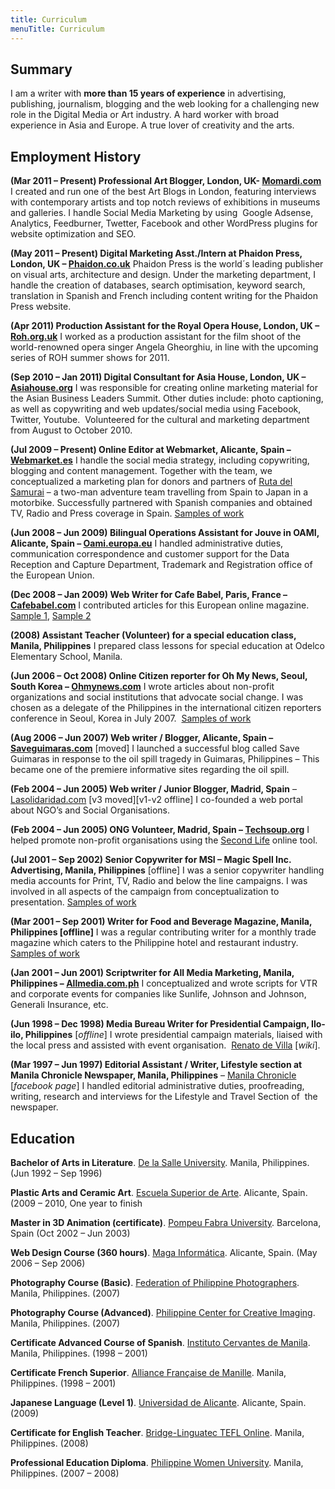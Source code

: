 ```yaml
---
title: Curriculum
menuTitle: Curriculum
---
```


## Summary

I am a writer with **more than 15 years of experience** in advertising, publishing, journalism, blogging and the web looking for a challenging new role in the Digital Media or Art industry. A hard worker with broad experience in Asia and Europe. A true lover of creativity and the arts.

## Employment History

**(Mar 2011 – Present) Professional Art Blogger, London, UK- [Momardi.com](http://Momardi.com)**
I created and run one of the best Art Blogs in London, featuring interviews with contemporary artists and top notch reviews of exhibitions in museums and galleries. I handle Social Media Marketing by using  Google Adsense, Analytics, Feedburner, Twetter, Facebook and other WordPress plugins for website optimization and SEO.

**(May 2011 – Present) Digital Marketing Asst./Intern at Phaidon Press, London, UK – [Phaidon.co.uk](http://Phaidon.co.uk)**
Phaidon Press is the world´s leading publisher on visual arts, architecture and design. Under the marketing department, I handle the creation of databases, search optimisation, keyword search, translation in Spanish and French including content writing for the Phaidon Press website.

**(Apr 2011) Production Assistant for the Royal Opera House, London, UK – [Roh.org.uk](http://Roh.org.uk)**
I worked as a production assistant for the film shoot of the world-renowned opera singer Angela Gheorghiu, in line with the upcoming series of ROH summer shows for 2011.

**(Sep 2010 – Jan 2011) Digital Consultant for Asia House, London, UK – [Asiahouse.org](http://Asiahouse.org)**
I was responsible for creating online marketing material for the Asian Business Leaders Summit. Other duties include: photo captioning, as well as copywriting and web updates/social media using Facebook, Twitter, Youtube.  Volunteered for the cultural and marketing department from August to October 2010.

**(Jul 2009 – Present) Online Editor at Webmarket, Alicante, Spain – [Webmarket.es](http://Webmarket.es)**
I handle the social media strategy, including copywriting, blogging and content management. Together with the team, we conceptualized a marketing plan for donors and partners of [Ruta del Samurai](http://rutasamurai.com) – a two-man adventure team travelling from Spain to Japan in a motorbike. Successfully partnered with Spanish companies and obtained TV, Radio and Press coverage in Spain. [Samples of work](http://webmarket.es/author/tuesdaygutz/)

**(Jun 2008 – Jun 2009) Bilingual Operations Assistant for Jouve in OAMI, Alicante, Spain – [Oami.europa.eu](http://Oami.europa.eu)**
I handled administrative duties, communication correspondence and customer support for the Data Reception and Capture Department, Trademark and Registration office of the European Union.

**(Dec 2008 – Jan 2009) Web Writer for Cafe Babel, Paris, France – [Cafebabel.com](http://Cafebabel.com)**
I contributed articles for this European online magazine. [Sample 1](http://www.cafebabel.co.uk/article/28244/young-europeans-feelings-holocaust-war-movies.html), [Sample 2](http://www.cafebabel.co.uk/article/27242/financial-crisis-sport-nba-football-formula-one.html)

**(2008) Assistant Teacher (Volunteer) for a special education class, Manila, Philippines**
I prepared class lessons for special education at Odelco Elementary School, Manila.

**(Jun 2006 – Oct 2008) Online Citizen reporter for Oh My News, Seoul, South Korea – [Ohmynews.com](http://Ohmynews.com)**
I wrote articles about non-profit organizations and social institutions that advocate social change. I was chosen as a delegate of the Philippines in the international citizen reporters conference in Seoul, Korea in July 2007.  [Samples of work](http://english.ohmynews.com/english/eng_article_diff.asp?writer_id=tuesday74&at_code=356588)

**(Aug 2006 – Jun 2007) Web writer / Blogger, Alicante, Spain – [Saveguimaras.com](http://saveguimaras.herokuapp.com/)** [moved]
I launched a successful blog called Save Guimaras in response to the oil spill tragedy in Guimaras, Philippines – This became one of the premiere informative sites regarding the oil spill.

**(Feb 2004 – Jun 2005) Web writer / Junior Blogger, Madrid, Spain** – [Lasolidaridad.com](http://www.webmarket.es/webs/lasolidaridad) [v3 moved][v1-v2 offline]
I co-founded a web portal about NGO’s and Social Organisations.

**(Feb 2004 – Jun 2005) ONG Volunteer, Madrid, Spain – [Techsoup.org](http://Techsoup.org)**
I helped promote non-profit organisations using the [Second Life](http://secondlife.com/) online tool.

**(Jul 2001 – Sep 2002) Senior Copywriter for MSI – Magic Spell Inc. Advertising, Manila, Philippines** [offline]
I was a senior copywriter handling media accounts for Print, TV, Radio and below the line campaigns. I was involved in all aspects of the campaign from conceptualization to presentation. [Samples of work](http://momardi.com/work/Magic_Spell_Inc)

**(Mar 2001 – Sep 2001) Writer for Food and Beverage Magazine, Manila, Philippines [offline]**
I was a regular contributing writer for a monthly trade magazine which caters to the Philippine hotel and restaurant industry. [Samples of work](http://momardi.com/work/Food_And_Beverage)

**(Jan 2001 – Jun 2001) Scriptwriter for All Media Marketing, Manila, Philippines – [Allmedia.com.ph](http://www.allmedia.com.ph/)**
I conceptualized and wrote scripts for VTR and corporate events for companies like Sunlife, Johnson and Johnson, Generali Insurance, etc.

**(Jun 1998 – Dec 1998) Media Bureau Writer for Presidential Campaign, Ilo-ilo, Philippines** [*offline*]
I wrote presidential campaign materials, liaised with the local press and assisted with event organisation.  [Renato de Villa](http://en.wikipedia.org/wiki/Renato_de_Villa) [*wiki*].

**(Mar 1997 – Jun 1997) Editorial Assistant / Writer, Lifestyle section at Manila Chronicle Newspaper, Manila, Philippines** – [Manila Chronicle](https://www.facebook.com/group.php?gid=57361971241) [*facebook page*]
I handled editorial administrative duties, proofreading, writing, research and interviews for the Lifestyle and Travel Section of  the newspaper.

## Education

**Bachelor of Arts in Literature**. [De la Salle University](http://www.dlsu.edu.ph/). Manila, Philippines. (Jun 1992 – Sep 1996)

**Plastic Arts and Ceramic Art**. [Escuela Superior de Arte](http://www.easda.es/). Alicante, Spain. (2009 – 2010, One year to finish

**Master in 3D Animation (certificate)**. [Pompeu Fabra University](http://www.upf.edu/en/). Barcelona, Spain (Oct 2002 – Jun 2003)

**Web Design Course (360 hours)**. [Maga Informática](http://www.magainformatica.com/). Alicante, Spain. (May 2006 – Sep 2006)

**Photography Course (Basic)**. [Federation of Philippine Photographers](http://photoworldmanila.com/). Manila, Philippines. (2007)

**Photography Course (Advanced)**. [Philippine Center for Creative Imaging](http://pcci.com.ph/). Manila, Philippines. (2007)

**Certificate Advanced Course of Spanish**. [Instituto Cervantes de Manila](http://manila.cervantes.es/en/default.shtm). Manila, Philippines. (1998 – 2001)

**Certificate French Superior**. [Alliance Française de Manille](http://www.alliance.ph/). Manila, Philippines. (1998 – 2001)

**Japanese Language (Level 1)**. [Universidad de Alicante](http://www.ua.es/es/oriental/index.htm). Alicante, Spain. (2009)

**Certificate for English Teacher**. [Bridge-Linguatec TEFL Online](http://www.bridgetefl.com/). Manila, Philippines. (2008)

**Professional Education Diploma**. [Philippine Women University](http://pwu.edu.ph/). Manila, Philippines. (2007 – 2008)
